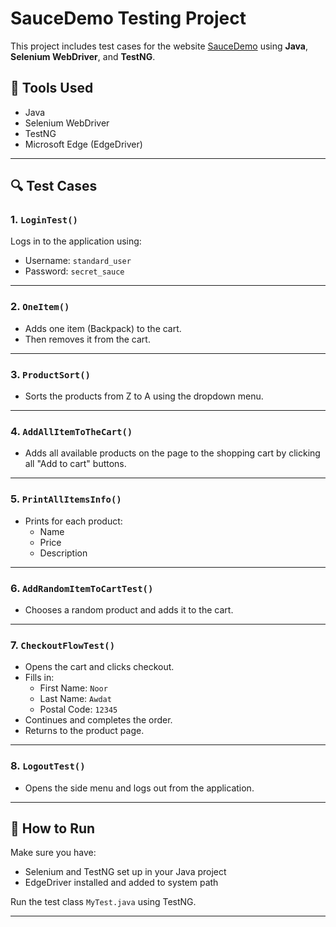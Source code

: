 # SauceDemo Testing Project

This project includes test cases for the website [SauceDemo](https://www.saucedemo.com) using **Java**, **Selenium WebDriver**, and **TestNG**.

## 🔧 Tools Used
- Java
- Selenium WebDriver
- TestNG
- Microsoft Edge (EdgeDriver)

---

## 🔍 Test Cases

### 1. `LoginTest()`
Logs in to the application using:
- Username: `standard_user`
- Password: `secret_sauce`

---

### 2. `OneItem()`
- Adds one item (Backpack) to the cart.
- Then removes it from the cart.

---

### 3. `ProductSort()`
- Sorts the products from Z to A using the dropdown menu.

---

### 4. `AddAllItemToTheCart()`
- Adds all available products on the page to the shopping cart by clicking all "Add to cart" buttons.

---

### 5. `PrintAllItemsInfo()`
- Prints for each product:
  - Name
  - Price
  - Description

---

### 6. `AddRandomItemToCartTest()`
- Chooses a random product and adds it to the cart.

---

### 7. `CheckoutFlowTest()`
- Opens the cart and clicks checkout.
- Fills in:
  - First Name: `Noor`
  - Last Name: `Awdat`
  - Postal Code: `12345`
- Continues and completes the order.
- Returns to the product page.

---

### 8. `LogoutTest()`
- Opens the side menu and logs out from the application.

---

## 🚀 How to Run

Make sure you have:
- Selenium and TestNG set up in your Java project
- EdgeDriver installed and added to system path

Run the test class `MyTest.java` using TestNG.

---


